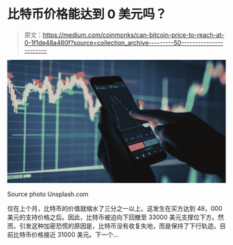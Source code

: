 # 比特币价格能达到 0 美元吗？

> 原文：<https://medium.com/coinmonks/can-bitcoin-price-to-reach-at-0-1f1de48a460f?source=collection_archive---------50----------------------->

![](img/0721a94b7facd3b660bc964a9422d47a.png)

Source photo Unsplash.com

仅在上个月，比特币的价值就缩水了三分之一以上。这发生在买方达到 48，000 美元的支持价格之后。因此，比特币被迫向下回撤至 33000 美元支撑位下方。然而，引发这种加密恐慌的原因是，比特币没有收复失地，而是保持了下行轨迹。目前比特币价格接近 31000 美元。下一个…